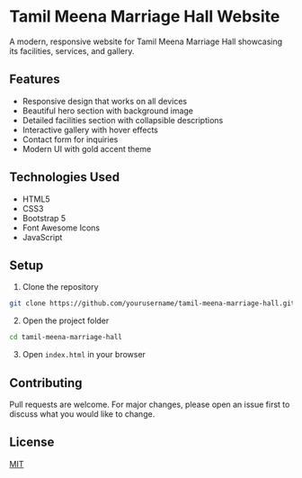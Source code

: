 # Tamil Meena Marriage Hall Website

A modern, responsive website for Tamil Meena Marriage Hall showcasing its facilities, services, and gallery.

## Features

- Responsive design that works on all devices
- Beautiful hero section with background image
- Detailed facilities section with collapsible descriptions
- Interactive gallery with hover effects
- Contact form for inquiries
- Modern UI with gold accent theme

## Technologies Used

- HTML5
- CSS3
- Bootstrap 5
- Font Awesome Icons
- JavaScript

## Setup

1. Clone the repository
```bash
git clone https://github.com/yourusername/tamil-meena-marriage-hall.git
```

2. Open the project folder
```bash
cd tamil-meena-marriage-hall
```

3. Open `index.html` in your browser

## Contributing

Pull requests are welcome. For major changes, please open an issue first to discuss what you would like to change.

## License

[MIT](https://choosealicense.com/licenses/mit/)
